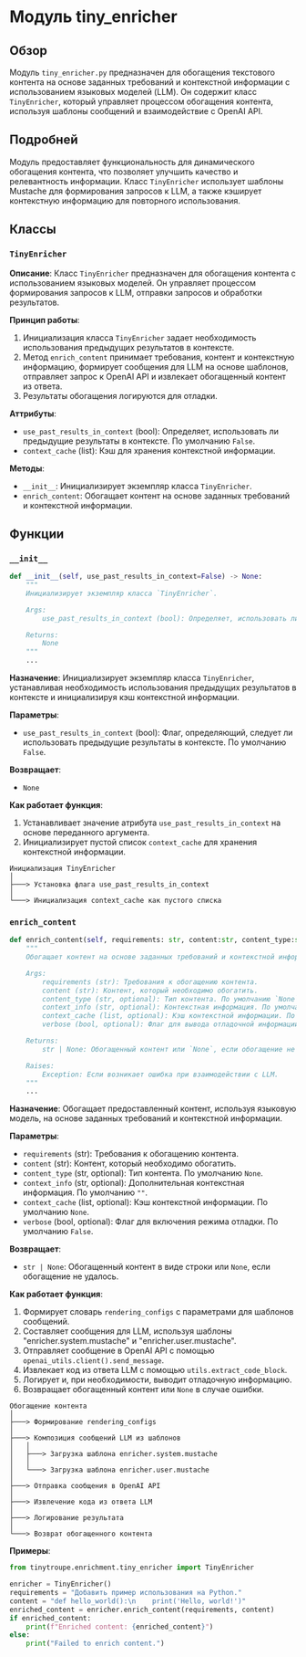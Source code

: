 # Модуль tiny_enricher

## Обзор

Модуль `tiny_enricher.py` предназначен для обогащения текстового контента на основе заданных требований и контекстной информации с использованием языковых моделей (LLM). Он содержит класс `TinyEnricher`, который управляет процессом обогащения контента, используя шаблоны сообщений и взаимодействие с OpenAI API.

## Подробней

Модуль предоставляет функциональность для динамического обогащения контента, что позволяет улучшить качество и релевантность информации. Класс `TinyEnricher` использует шаблоны Mustache для формирования запросов к LLM, а также кэширует контекстную информацию для повторного использования.

## Классы

### `TinyEnricher`

**Описание**:
Класс `TinyEnricher` предназначен для обогащения контента с использованием языковых моделей. Он управляет процессом формирования запросов к LLM, отправки запросов и обработки результатов.

**Принцип работы**:

1.  Инициализация класса `TinyEnricher` задает необходимость использования предыдущих результатов в контексте.
2.  Метод `enrich_content` принимает требования, контент и контекстную информацию, формирует сообщения для LLM на основе шаблонов, отправляет запрос к OpenAI API и извлекает обогащенный контент из ответа.
3.  Результаты обогащения логируются для отладки.

**Аттрибуты**:

*   `use_past_results_in_context` (bool): Определяет, использовать ли предыдущие результаты в контексте. По умолчанию `False`.
*   `context_cache` (list): Кэш для хранения контекстной информации.

**Методы**:

*   `__init__`: Инициализирует экземпляр класса `TinyEnricher`.
*   `enrich_content`: Обогащает контент на основе заданных требований и контекстной информации.

## Функции

### `__init__`

```python
def __init__(self, use_past_results_in_context=False) -> None:
    """
    Инициализирует экземпляр класса `TinyEnricher`.

    Args:
        use_past_results_in_context (bool): Определяет, использовать ли предыдущие результаты в контексте. По умолчанию `False`.

    Returns:
        None
    """
    ...
```

**Назначение**:
Инициализирует экземпляр класса `TinyEnricher`, устанавливая необходимость использования предыдущих результатов в контексте и инициализируя кэш контекстной информации.

**Параметры**:

*   `use_past_results_in_context` (bool): Флаг, определяющий, следует ли использовать предыдущие результаты в контексте. По умолчанию `False`.

**Возвращает**:

*   `None`

**Как работает функция**:

1.  Устанавливает значение атрибута `use_past_results_in_context` на основе переданного аргумента.
2.  Инициализирует пустой список `context_cache` для хранения контекстной информации.

```ascii
Инициализация TinyEnricher
│
├───> Установка флага use_past_results_in_context
│
└───> Инициализация context_cache как пустого списка
```

### `enrich_content`

```python
def enrich_content(self, requirements: str, content:str, content_type:str =None, context_info:str ="", context_cache:list=None, verbose:bool=False):
    """
    Обогащает контент на основе заданных требований и контекстной информации.

    Args:
        requirements (str): Требования к обогащению контента.
        content (str): Контент, который необходимо обогатить.
        content_type (str, optional): Тип контента. По умолчанию `None`.
        context_info (str, optional): Контекстная информация. По умолчанию "".
        context_cache (list, optional): Кэш контекстной информации. По умолчанию `None`.
        verbose (bool, optional): Флаг для вывода отладочной информации. По умолчанию `False`.

    Returns:
        str | None: Обогащенный контент или `None`, если обогащение не удалось.

    Raises:
        Exception: Если возникает ошибка при взаимодействии с LLM.
    """
    ...
```

**Назначение**:
Обогащает предоставленный контент, используя языковую модель, на основе заданных требований и контекстной информации.

**Параметры**:

*   `requirements` (str): Требования к обогащению контента.
*   `content` (str): Контент, который необходимо обогатить.
*   `content_type` (str, optional): Тип контента. По умолчанию `None`.
*   `context_info` (str, optional): Дополнительная контекстная информация. По умолчанию `""`.
*   `context_cache` (list, optional): Кэш контекстной информации. По умолчанию `None`.
*   `verbose` (bool, optional): Флаг для включения режима отладки. По умолчанию `False`.

**Возвращает**:

*   `str | None`: Обогащенный контент в виде строки или `None`, если обогащение не удалось.

**Как работает функция**:

1.  Формирует словарь `rendering_configs` с параметрами для шаблонов сообщений.
2.  Составляет сообщения для LLM, используя шаблоны "enricher.system.mustache" и "enricher.user.mustache".
3.  Отправляет сообщение в OpenAI API с помощью `openai_utils.client().send_message`.
4.  Извлекает код из ответа LLM с помощью `utils.extract_code_block`.
5.  Логирует и, при необходимости, выводит отладочную информацию.
6.  Возвращает обогащенный контент или `None` в случае ошибки.

```ascii
Обогащение контента
│
├───> Формирование rendering_configs
│
├───> Композиция сообщений LLM из шаблонов
│   │
│   ├───> Загрузка шаблона enricher.system.mustache
│   │
│   └───> Загрузка шаблона enricher.user.mustache
│
├───> Отправка сообщения в OpenAI API
│
├───> Извлечение кода из ответа LLM
│
├───> Логирование результата
│
└───> Возврат обогащенного контента
```

**Примеры**:

```python
from tinytroupe.enrichment.tiny_enricher import TinyEnricher

enricher = TinyEnricher()
requirements = "Добавить пример использования на Python."
content = "def hello_world():\n    print('Hello, world!')"
enriched_content = enricher.enrich_content(requirements, content)
if enriched_content:
    print(f"Enriched content: {enriched_content}")
else:
    print("Failed to enrich content.")
```